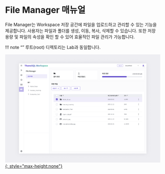 # **File Manager 매뉴얼**

File Manager는 Workspace 저장 공간에 파일을 업로드하고 관리할 수 있는 기능을 제공합니다. 사용자는 파일과 폴더를 생성, 이동, 복사, 삭제할 수 있습니다. 또한 저장 용량 및 파일의 속성을 확인 할 수 있어 효율적인 파일 관리가 가능합니다.

!!! note “” 루트(root) 디렉토리는 Lab과 동일합니다.

[![IMAGE](../../../img/getting_started/paas/workspace/fm_img_1.png){: style="max-height:none"}](../../../img/getting_started/paas/workspace/fm_img_1.png)

